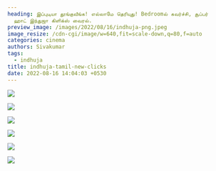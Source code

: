 ```yaml
---
heading: இப்புடியா தூங்குவீங்க! எல்லாமே தெரியுது! Bedroomல் கவர்ச்சி, சூப்பர்
  ஹாட் இந்துஜா கிளிக்ஸ் வைரல்.
preview_image: /images/2022/08/16/indhuja-png.jpeg
image_resize: /cdn-cgi/image/w=640,fit=scale-down,q=80,f=auto
categories: cinema
authors: Sivakumar
tags:
  - indhuja
title: indhuja-tamil-new-clicks
date: 2022-08-16 14:04:03 +0530
---
```

![](/images/2022/08/16/indhuja66.jpeg)

![](/images/2022/08/16/indhuja8-png.jpeg)

![](/images/2022/08/16/indhuja22-png.jpeg)



![](/images/2022/08/16/indhuja2.jpeg)

![](/images/2022/08/16/indhuja4.jpeg)

![](/images/2022/08/16/indhuja6.jpeg)